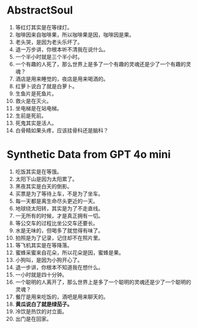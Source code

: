 # AbstractSoul

1. 等红灯其实是在等绿灯。
2. 咖啡因来自咖啡果，所以咖啡果是因，咖啡因是果。
3. 老头哭，是因为老头乐坏了。
4. 退一万步讲，你根本听不清我在说什么。
5. 一个半小时就是三个半小时。
6. 一个有趣的人死了，那么世界上是多了一个有趣的灵魂还是少了一个有趣的灵魂？
7. 酒店是用来睡觉的，夜店是用来喝酒的。
8. 红萝卜说白了就是白萝卜。
9. 生鱼片是死鱼片。
10. 救火是在灭火。
11. 坐电梯是在站电梯。
12. 生前是死前。
13. 死鬼其实是活人。
14. 白骨精如果头疼，应该挂骨科还是脑科？

# Synthetic Data from GPT 4o mini
1.	吃饭其实是在等饿。
2.	太阳下山是因为太阳累了。
3.	黑夜其实是白天的倒影。
4.	买票是为了等待上车，不是为了坐车。
5.	每一天都是离生命尽头更近的一天。
6.	地球绕太阳转，其实是为了不走直线。
7.	一无所有的时候，才是真正拥有一切。
8.	等公交车的过程比坐公交车还要长。
9.	水是无味的，但喝多了就觉得有味了。
10.	拍照是为了记录，记住却不在照片里。
11.	等飞机其实是在等降落。
12.	蜜蜂采蜜来自花朵，所以花朵是因，蜜蜂是果。
13.	小狗叫，是因为小狗开心了。
14.	退一步讲，你根本不知道我在想什么。
15.	一小时就是四十分钟。
16.	一个聪明的人离开了，那么世界上是多了一个聪明的灵魂还是少了一个聪明的灵魂？
17.	餐厅是用来吃饭的，酒吧是用来聊天的。
18.	**黄瓜说白了就是绿茄子。**
19.	冷饮是热饮的对立面。
20.	出门是在回家。
